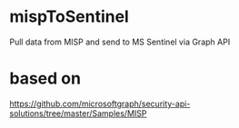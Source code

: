 # mispToSentinel
Pull data from MISP and send to MS Sentinel via Graph API

# based on
https://github.com/microsoftgraph/security-api-solutions/tree/master/Samples/MISP

